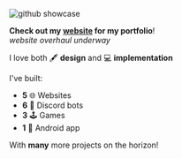 ![github showcase](https://i.imgur.com/ruW8rlm.png)

**Check out my [website](https://adamelaoud.com) for my portfolio**!  
*website overhaul underway*

I love both 🖋️ **design** and 💻 **implementation**

I've built:  
- **5** 🌐 Websites
- **6** 🤖 Discord bots
- **3** 🕹️ Games
- **1** 📱 Android app

With **many** more projects on the horizon!

